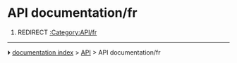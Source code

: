 # API documentation/fr
1.  REDIRECT [:Category:API/fr](:Category:API/fr.md)



---
⏵ [documentation index](../README.md) > [API](Category_API.md) > API documentation/fr
